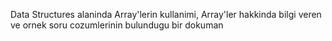 Data Structures alaninda Array'lerin kullanimi, Array'ler hakkinda bilgi veren ve ornek soru cozumlerinin bulundugu bir dokuman
